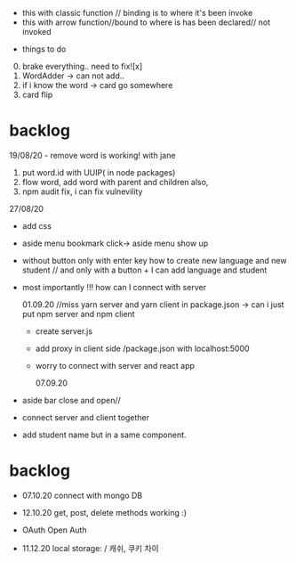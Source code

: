 - this with classic function // binding is to where it's been invoke
- this with arrow function//bound to where is has been declared// not invoked

* things to do

0. brake everything.. need to fix![x]
1. WordAdder -> can not add..
2. if i know the word -> card go somewhere
3. card flip

# backlog

19/08/20 - remove word is working! with jane

1. put word.id with UUIP( in node packages)
2. flow word, add word with parent and children
   also,
3. npm audit fix, i can fix vulnevility

27/08/20

- add css
- aside menu bookmark click-> aside menu show up
- without button only with enter key how to create new language and new student // and only with a button + I can add language and student
- most importantly !!! how can I connect with server

  01.09.20
  //miss yarn server and yarn client in package.json
  -> can i just put npm server and npm client

  - create server.js
  - add proxy in client side /package.json with localhost:5000
  - worry to connect with server and react app

    07.09.20

- aside bar close and open//
- connect server and client together
- add student name but in a same component.

# backlog

- 07.10.20 connect with mongo DB

- 12.10.20 get, post, delete methods working :)

- OAuth
  Open Auth

- 11.12.20
  local storage:
  / 캐쉬, 쿠키 차이
